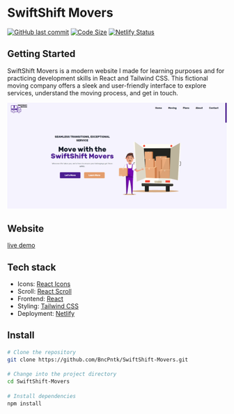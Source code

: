 # SwiftShift Movers

[![GitHub last commit](https://img.shields.io/github/last-commit/bncpntk/SwiftShift-Movers)]()
[![Code Size](https://img.shields.io/github/languages/code-size/bncpntk/SwiftShift-Movers)]()
[![Netlify Status](https://api.netlify.com/api/v1/badges/ef1da6cb-8cb2-458d-bc41-25caf68f970f/deploy-status)](https://app.netlify.com/sites/bncpntk-swiftshift-movers/deploys)

## Getting Started
SwiftShift Movers is a modern website I made for learning purposes and for practicing development skills in React and Tailwind CSS. This fictional moving company offers a sleek and user-friendly interface to explore services, understand the moving process, and get in touch.

![alt SwiftShift Movers hero page](src/assets/images/preview_for_github.png)

## Website
[live demo](https://bncpntk-swiftshift-movers.netlify.app/)

## Tech stack
- Icons: [React Icons](https://react-icons.github.io/react-icons/)
- Scroll: [React Scroll](https://www.npmjs.com/package/react-scroll)
- Frontend: [React](https://reactjs.org/)
- Styling: [Tailwind CSS](https://tailwindcss.com/)
- Deployment: [Netlify](https://www.netlify.com/)


## Install
```bash
# Clone the repository
git clone https://github.com/BncPntk/SwiftShift-Movers.git

# Change into the project directory
cd SwiftShift-Movers

# Install dependencies
npm install
